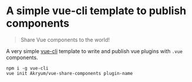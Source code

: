 # A simple vue-cli template to publish components

> Share Vue components to the world!

A very simple [vue-cli](https://github.com/vuejs/vue-cli) template to write and publish vue plugins with `.vue` components.

```
npm i -g vue-cli
vue init Akryum/vue-share-components plugin-name
```
